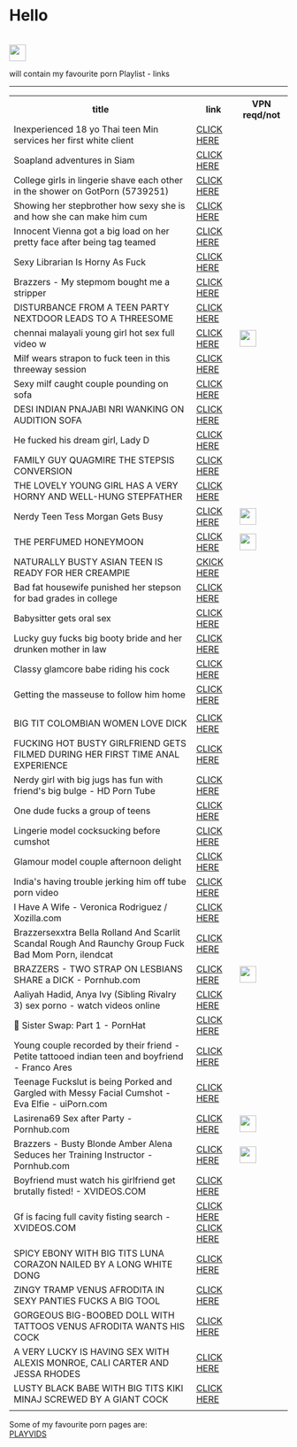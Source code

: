 <html>
<body>
  <h1>Hello</h1><br>
  

  <td>
      <img src="https://www.freepnglogos.com/uploads/tick-png/image-tick-mark-icon-png-good-luck-charlie-wiki-2.png" height='30'>
    </td>

  
  

will contain my favourite porn Playlist - links

<table>
  <tr>
    <th>
      title
    </th>
    <th>
      link
    </th>
    <th>VPN reqd/not
    </th>
  </tr>
   <tr>
    <td>Inexperienced 18 yo Thai teen Min services her first white client
    </td>
    <td>
      <a href="https://fapality.com/25904/?utm_source=pb" target="_blank">CLICK HERE</a>
    </td>
  </tr>
  
  <tr>
    <td>Soapland adventures in Siam
    </td>
    <td>
      <a href="https://anybunny.mobi/movie/28740/soapland-adventures-in-siam.html" target="_blank">CLICK HERE</a>
    </td>
  </tr>
  
   <tr>
    <td>College girls in lingerie shave each other in the shower on GotPorn (5739251)
    </td>
    <td>
      <a href="https://www.gotporn.com/college-girls-in-lingerie-shave-each-other-in-the-shower/video-5739251" target="_blank">CLICK HERE</a>
    </td>
  </tr>
  
  <tr>
    <td>
      Showing her stepbrother how sexy she is and how she can make him cum
    </td>
    <td>
      <a href="https://www.pornwhite.com/videos/2750381/showing-her-stepbrother-how-sexy-she-is-and-how-she-can-make-him-cum/" target="_blank">CLICK HERE</a>
    </td>
    
  </tr>
  
  <tr>
    <td>
      Innocent Vienna got a big load on her pretty face after being tag teamed
    </td>
    <td>
      <a href="https://www.wankoz.com/videos/1493688/innocent-vienna-got-a-big-load-on-her-pretty-face-after-being-tag-teamed/?utm_source=pbwmed&utm_medium=cpc&utm_campaign=wank" target="_blank">CLICK HERE</a>
    </td>
  </tr>
  <tr>
    <td>
      Sexy Librarian Is Horny As Fuck
    </td>
    <td>
      <a href="https://www.sleazyneasy.com/videos/1419235/sexy-librarian-is-horny-as-fuck/" target="_blank">CLICK HERE</a>
    </td>
  </tr>
  
  <tr>
    <td>
      Brazzers - My stepmom bought me a stripper 
    </td>
    <td>
      <a href="https://www.xvideos3.com/video23427968/brazzers_-_my_stepmom_bought_me_a_stripper" target="_blank">CLICK HERE</a>
    </td>
  </tr>
   <tr>
    <td>
      DISTURBANCE FROM A TEEN PARTY NEXTDOOR LEADS TO A THREESOME
    </td>
    <td>
      <a href="https://www.pervclips.com/tube/videos/disturbance-from-a-teen-party-nextdoor-leads-to-a-threesome/" target="_blank">CLICK HERE</a>
    </td>
  </tr>
  <tr>
    <td>chennai malayali young girl hot sex full video w
    </td>
    <td>
      <a href="https://www.pornoxo.com/videos/2298797/chennai-malayali-young-girl-hot-sex-full-video-with-bf/?utm_source=awn&utm_medium=tgp&utm_campaign=cpc" target="_blank">CLICK HERE</a>
    </td>
   <td>
      <img src="https://www.freepnglogos.com/uploads/tick-png/image-tick-mark-icon-png-good-luck-charlie-wiki-2.png" height='30'>
    </td>
  </tr>
   <tr>
    <td>
      Milf wears strapon to fuck teen in this threeway session
    </td>
    <td>
      <a href="https://www.fetishshrine.com/videos/232868/milf-wears-strapon-to-fuck-teen-in-this-threeway-session/" target="_blank">CLICK HERE</a>
    </td>
  </tr>
  <tr>
    <td>
      Sexy milf caught couple pounding on sofa
    </td>
    <td>
      <a href="https://www.fetishshrine.com/videos/2041578/sexy-milf-caught-couple-pounding-on-sofa/" target="_blank">CLICK HERE</a>
    </td>
  </tr>
   <tr>
    <td>
      DESI INDIAN PNAJABI NRI WANKING ON AUDITION SOFA
    </td>
    <td>
      <a href="https://www.porndr.com/videos/40178/desi-indian-pnajabi-nri-wanking-on-audition-sofa/" target="_blank">CLICK HERE</a>
    </td>
  </tr>
   <tr>
    <td>
      He fucked his dream girl, Lady D
    </td>
    <td>
      <a href="https://www.wankoz.com/videos/223697/he-fucked-his-dream-girl-lady-d/" target="_blank">CLICK HERE</a>
    </td>
  </tr>
  
  <tr>
    <td>
      FAMILY GUY QUAGMIRE THE STEPSIS CONVERSION
    </td>
    <td>
      <a href="https://www.pervclips.com/tube/videos/family-guy-quagmire-the-stepsis-conversion/" target="_blank">CLICK HERE</a>
    </td>
  </tr>
  <tr>
    <td>
      THE LOVELY YOUNG GIRL HAS A VERY HORNY AND WELL-HUNG STEPFATHER
    </td>
    <td>
      <a href="https://www.hdtube.porn/videos/the-lovely-young-girl-has-a-very-horny-and-well-hung-stepfather/?promo=1076" target="_blank"> CLICK HERE</a>
    </td>
  </tr> 
  <tr>
    <td>
      Nerdy Teen Tess Morgan Gets Busy
    </td>
    <td>
      <a href="https://www.katestube.com/videos/1996507/nerdy-teen-tess-morgan-gets-busy2/" target="_blank">CLICK HERE</a>
    </td>
   <td>
      <img src="https://www.freepnglogos.com/uploads/tick-png/image-tick-mark-icon-png-good-luck-charlie-wiki-2.png" height='30'>
    </td>
  </tr>
    <tr>
    <td>
      THE PERFUMED HONEYMOON
    </td>
    <td>
      <a href="https://www.pornhub.com/view_video.php?viewkey=ph5d2d32f2adf80" target="_blank">CLICK HERE</a>
    </td>
   <td>
      <img src="https://www.freepnglogos.com/uploads/tick-png/image-tick-mark-icon-png-good-luck-charlie-wiki-2.png" height='30'>
    </td>
  </tr>
   <tr>
    <td>
      NATURALLY BUSTY ASIAN TEEN IS READY FOR HER CREAMPIE
    </td>
    <td>
      <a href="https://www.pervclips.com/tube/videos/naturally-busty-asian-teen-is-ready-for-her-creampie/" target="_blank">CKICK HERE</a>
    </td>
  </tr>
  <tr>
    <td>
      Bad fat housewife punished her stepson for bad grades in college
    </td>
    <td>
      <a href="https://www.joysporn.com/2019/05/02/bad-fat-housewife-punished-her-stepson-for-bad-grades-in-college.html" target="_blank">CLICK HERE</a>
    </td>
  </tr>
  <tr>
    <td>
      Babysitter gets oral sex
    </td>
    <td>
      <a href="https://www.wankoz.com/videos/600568/babysitter-gets-oral-sex2/?utm_source=pbwmed&utm_medium=cpc&utm_campaign=wank" target="_blank">CLICK HERE</a>
    </td>
  </tr>

  <tr>
    <td>
      Lucky guy fucks big booty bride and her drunken mother in law
    </td>
    <td>
      <a href="https://www.joysporn.com/2016/09/09/lucky-guy-fucks-big-booty-bride-and-her-drunken-mother-in-law.html" target="_blank">CLICK HERE</a>
    </td>
  </tr>
  <tr>
    <td>
      Classy glamcore babe riding his cock
    </td>
    <td>
      <a href="https://www.fetishshrine.com/videos/247575/classy-glamcore-babe-riding-his-cock/?utm_source=pbw&utm_medium=cpc&utm_campaign=shrine" target="_blank">CLICK HERE</a>
    </td>
  </tr>
  <tr>
    <td>
      Getting the masseuse to follow him home
    </td>
    <td>
      <a href="https://www.redwap2.com/videos/28726/getting-the-masseuse-to-follow-him-home/" target="_blank">CLICK HERE</a>
    </td>
  </tr>
  
  
  <tr>
    <td>
    </td>
    <td>
    </td>
  </tr>
  
  <tr>
    <td>
      BIG TIT COLOMBIAN WOMEN LOVE DICK
    </td>
    <td>
      <a href="https://www.pervclips.com/tube/videos/big-tit-colombian-women-love-dick/" target="_blank">CLICK HERE</a>
    </td>
  </tr>
  
  
 
  
  
  <tr>
    <td>
      FUCKING HOT BUSTY GIRLFRIEND GETS FILMED DURING HER FIRST TIME ANAL EXPERIENCE 
    </td>
    <td>
      <a href="https://www.pervclips.com/tube/videos/fucking-hot-busty-girlfriend-gets-filmed-during-her-first-time-anal-experience/" target="_blank">CLICK HERE</a>
    </td>
  </tr>
  
  <tr>
    <td>
      Nerdy girl with big jugs has fun with friend's big bulge - HD Porn Tube
    </td>
    <td>
      <a href="https://www.hdtube.porn/videos/nerdy-girl-with-big-jugs-has-fun-with-friend-s-big-bulge/" target="_blank">CLICK HERE</a>
    </td>
  </tr>
  <tr>
    <td>
      One dude fucks a group of teens
    </td>
    <td>
      <a href="https://www.vikiporn.com/videos/3230698/one-dude-fucks-a-group-of-teens/" target="_blank">CLICK HERE</a>
    </td>
  </tr>
  <tr>
    <td>
      Lingerie model cocksucking before cumshot
    </td>
    <td>
      <a href="https://www.wankoz.com/videos/256091/lingerie-model-cocksucking-before-cumshot/?utm_source=pbwmed&utm_medium=cpc&utm_campaign=wank" target="_blank">CLICK HERE</a>
    </td>
  </tr>
  <tr>
    <td>
      Glamour model couple afternoon delight
    </td>
    <td>
      <a href="https://www.fetishshrine.com/videos/92160/glamour-model-couple-afternoon-delight/?utm_source=pbw&utm_medium=cpc&utm_campaign=shrine" target="_blank">CLICK HERE</a>
    </td>
  </tr>
  <tr>
    <td>
      India's having trouble jerking him off tube porn video
    </td>
    <td>
      <a href ="https://anybunny.tv/movie/24170/indias-having-trouble-jerking-him-off.html" target="_blank">CLICK HERE</a>
    </td>
  </tr>
<tr>
    <td>
      I Have A Wife - Veronica Rodriguez / Xozilla.com
    </td>
    <td>
      <a href="https://www.xozilla.com/videos/128376/i-have-a-wife-veronica-rodriguez/?aff=10" target="_blank">CLICK HERE</a>
    </td>
  </tr>
  <tr>
    <td>
      Brazzersexxtra Bella Rolland And Scarlit Scandal Rough And Raunchy Group Fuck Bad Mom Porn, ilendcat
    </td>
    <td>
      <a href="https://www.pornflip.com/VAJSyi7q2_F/brazzersexxtra-bella-rolland-and-scarlit-scandal-rough-and-raunchy-group-fuck-bad-mom-porn" target="_blank">CLICK HERE</a>
    </td>
  </tr>
  <tr>
    <td>
      BRAZZERS - TWO STRAP ON LESBIANS SHARE a DICK - Pornhub.com
    </td>
    <td>
      <a href="https://www.pornhub.com/view_video.php?viewkey=ph5ebaeb5f2668d" target="_blank">CLICK HERE</a>
    </td>
     <td>
      <img src="https://www.freepnglogos.com/uploads/tick-png/image-tick-mark-icon-png-good-luck-charlie-wiki-2.png" height='30'>
    </td>
  </tr>
  <tr>
    <td>
      Aaliyah Hadid, Anya Ivy (Sibling Rivalry 3) sex porno - watch videos online
    </td>
    <td>
      <a href="https://en.vidmo.org/video.php?id=5119762" target="_blank">CLICK HERE</a>
    </td>
  </tr>
  <tr>
    <td>
      🎩 Sister Swap: Part 1 - PornHat
    </td>
    <td>
      <a href="https://www.pornhat.com/video/17544/sister-swap-part-1/?ad_sub=321" target="_blank">CLICK HERE</a>
    </td>
  </tr>
  <tr>
    <td>
      Young couple recorded by their friend - Petite tattooed indian teen and boyfriend - Franco Ares
    </td>
    <td>
      <a href="https://hog.tv/video/20049243_young_duo_recorded_by_their_homie_small_tattooed_indian_teen_and?ad=awn" target="_blank">CLICK HERE</a>
    </td>
  </tr>
  <tr>
    <td>
      Teenage Fuckslut is being Porked and Gargled with Messy Facial Cumshot - Eva Elfie - uiPorn.com
    </td>
    <td>
      <a href="https://www.uiporn.com/videos/teenage-fuckslut-is-being-porked-and-gargled-with-messy-facial-cumshot-eva-elfie-71681/" target="_blank">CLICK HERE</a>
    </td>
  </tr>  
  <tr>
    <td>
      Lasirena69 Sex after Party - Pornhub.com
    </td>
    <td>
      <a href="https://www.pornhub.com/view_video.php?viewkey=ph5f0500cbc6cf3" target="_blank">CLICK HERE</a>
    </td>
   <td>
      <img src="https://www.freepnglogos.com/uploads/tick-png/image-tick-mark-icon-png-good-luck-charlie-wiki-2.png" height='30'>
    </td>
  </tr>
<tr>
    <td>
      Brazzers - Busty Blonde Amber Alena Seduces her Training Instructor - Pornhub.com
    </td>
    <td>
      <a href="https://www.pornhub.com/view_video.php?viewkey=ph5f106d7509b80" target="_blank">CLICK HERE</a>
    </td>
   <td>
      <img src="https://www.freepnglogos.com/uploads/tick-png/image-tick-mark-icon-png-good-luck-charlie-wiki-2.png" height='30'>
    </td>
  </tr>
<tr>
    <td>
      Boyfriend must watch his girlfriend get brutally fisted! - XVIDEOS.COM
    </td>
    <td>
      <a href="https://www.xvideos.com/video36773165/boyfriend_must_watch_his_girlfriend_get_brutally_fisted_" target="_blank">CLICK HERE</a>
    </td>
  </tr>
  <tr>
    <td>
      Gf is facing full cavity fisting search - XVIDEOS.COM
    </td>
    <td>
      <a href="https://www.xvideos.com/video48743903/gf_is_facing_full_cavity_fisting_search" target="_blank">CLICK HERE</a><br>
      <a href="https://www.vikiporn.com/videos/2497378/gf-is-facing-full-cavity-fisting-search-by-a-police-officer/" target="_blank">CLICK HERE</a>
    </td>
  </tr>


  <tr>
    <td>
      SPICY EBONY WITH BIG TITS LUNA CORAZON NAILED BY A LONG WHITE DONG
    </td>
    <td>
      <a href="https://ok.xxx/video/1974/" target="_blank">CLICK HERE</a>
    </td>
  </tr>
  <tr>
    <td>
      ZINGY TRAMP VENUS AFRODITA IN SEXY PANTIES FUCKS A BIG TOOL
    </td>
    <td>
      <a href="https://ok.xxx/video/23476/" target="_blank">CLICK HERE</a>
    </td>
  </tr>
  
  <tr>
    <td>
      GORGEOUS BIG-BOOBED DOLL WITH TATTOOS VENUS AFRODITA WANTS HIS COCK
    </td>
    <td>
      <a href="https://ok.xxx/video/6670/" target="_blank">CLICK HERE</a>
    </td>
  </tr>

  <tr>
    <td>
      A VERY LUCKY IS HAVING SEX WITH ALEXIS MONROE, CALI CARTER AND JESSA RHODES
    </td>
    <td>
      <a href="https://ok.xxx/video/1428/" target="_blank">CLICK HERE</a>
    </td>
  </tr>
  <tr>
    <td>
      LUSTY BLACK BABE WITH BIG TITS KIKI MINAJ SCREWED BY A GIANT COCK
    </td>
    <td>
      <a href="https://ok.xxx/video/3999/" target="_blank">CLICK HERE</a>
    </td>
  </tr>

----
<tr>
    <td>
    </td>
    <td>
    </td>
  </tr>
  </table>


Some of my favourite porn pages are:<br>
<a href="https://www.playvids.com/">PLAYVIDS</a>
</body>
</html>
